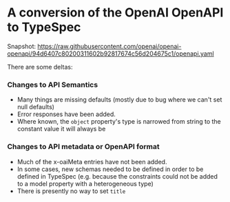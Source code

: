 # A conversion of the OpenAI OpenAPI to TypeSpec

Snapshot: https://raw.githubusercontent.com/openai/openai-openapi/94d6407c80200311602b92817674c56d204675c1/openapi.yaml

There are some deltas:

### Changes to API Semantics

- Many things are missing defaults (mostly due to bug where we can't set null defaults)
- Error responses have been added.
- Where known, the `object` property's type is narrowed from string to the constant value it will always be

### Changes to API metadata or OpenAPI format

- Much of the x-oaiMeta entries have not been added.
- In some cases, new schemas needed to be defined in order to be defined in TypeSpec (e.g. because the constraints could not be added to a model property with a heterogeneous type)
- There is presently no way to set `title`
